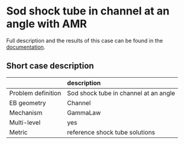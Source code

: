 # Sod shock tube in channel at an angle with AMR

Full description and the results of this case can be found in the
[documentation](https://pelec.readthedocs.io/en/latest/VandV.html#verification-of-eb-pelec).

## Short case description

|                    | description                           |
|:-------------------|:--------------------------------------|
| Problem definition | Sod shock tube in channel at an angle |
| EB geometry        | Channel                               |
| Mechanism          | GammaLaw                              |
| Multi-level        | yes                                   |
| Metric             | reference shock tube solutions        |
